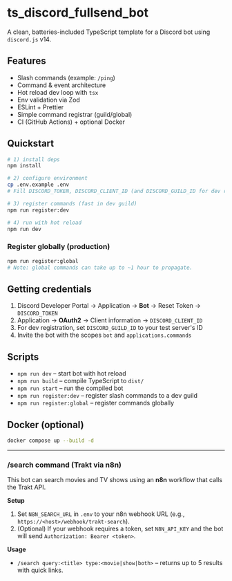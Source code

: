 # ts_discord_fullsend_bot

A clean, batteries-included TypeScript template for a Discord bot using `discord.js` v14.

## Features
- Slash commands (example: `/ping`)
- Command & event architecture
- Hot reload dev loop with `tsx`
- Env validation via Zod
- ESLint + Prettier
- Simple command registrar (guild/global)
- CI (GitHub Actions) + optional Docker

## Quickstart

```bash
# 1) install deps
npm install

# 2) configure environment
cp .env.example .env
# Fill DISCORD_TOKEN, DISCORD_CLIENT_ID (and DISCORD_GUILD_ID for dev registration)

# 3) register commands (fast in dev guild)
npm run register:dev

# 4) run with hot reload
npm run dev
```

### Register globally (production)
```bash
npm run register:global
# Note: global commands can take up to ~1 hour to propagate.
```

## Getting credentials
1. Discord Developer Portal → Application → **Bot** → Reset Token → `DISCORD_TOKEN`
2. Application → **OAuth2** → Client information → `DISCORD_CLIENT_ID`
3. For dev registration, set `DISCORD_GUILD_ID` to your test server's ID
4. Invite the bot with the scopes `bot` and `applications.commands`

## Scripts
- `npm run dev` – start bot with hot reload
- `npm run build` – compile TypeScript to `dist/`
- `npm run start` – run the compiled bot
- `npm run register:dev` – register slash commands to a dev guild
- `npm run register:global` – register commands globally

## Docker (optional)
```bash
docker compose up --build -d
```


---
### /search command (Trakt via n8n)
This bot can search movies and TV shows using an **n8n** workflow that calls the Trakt API.

**Setup**
1) Set `N8N_SEARCH_URL` in `.env` to your n8n webhook URL (e.g., `https://<host>/webhook/trakt-search`).
2) (Optional) If your webhook requires a token, set `N8N_API_KEY` and the bot will send `Authorization: Bearer <token>`.

**Usage**
- `/search query:<title> type:<movie|show|both>` – returns up to 5 results with quick links.
